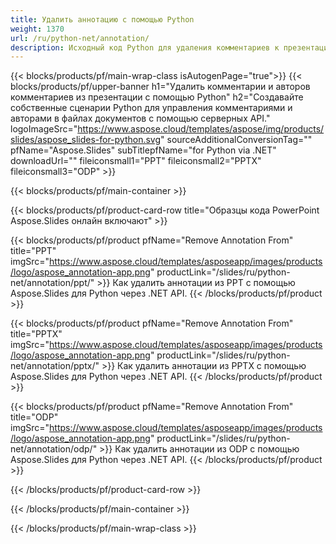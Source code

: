 ```yaml
---
title: Удалить аннотацию с помощью Python
weight: 1370
url: /ru/python-net/annotation/
description: Исходный код Python для удаления комментариев к презентации
---
```


{{< blocks/products/pf/main-wrap-class isAutogenPage="true">}}
{{< blocks/products/pf/upper-banner h1="Удалить комментарии и авторов комментариев из презентации с помощью Python" h2="Создавайте собственные сценарии Python для управления комментариями и авторами в файлах документов с помощью серверных API." logoImageSrc="https://www.aspose.cloud/templates/aspose/img/products/slides/aspose_slides-for-python.svg" sourceAdditionalConversionTag="" pfName="Aspose.Slides" subTitlepfName="for Python via .NET" downloadUrl="" fileiconsmall1="PPT" fileiconsmall2="PPTX" fileiconsmall3="ODP" >}}

{{< blocks/products/pf/main-container >}}

{{< blocks/products/pf/product-card-row title="Образцы кода PowerPoint Aspose.Slides онлайн включают" >}}

{{< blocks/products/pf/product pfName="Remove Annotation From" title="РРТ" imgSrc="https://www.aspose.cloud/templates/asposeapp/images/products/logo/aspose_annotation-app.png" productLink="/slides/ru/python-net/annotation/ppt/" >}}
Как удалить аннотации из PPT с помощью Aspose.Slides для Python через .NET API.
{{< /blocks/products/pf/product >}}

{{< blocks/products/pf/product pfName="Remove Annotation From" title="PPTX" imgSrc="https://www.aspose.cloud/templates/asposeapp/images/products/logo/aspose_annotation-app.png" productLink="/slides/ru/python-net/annotation/pptx/" >}}
Как удалить аннотации из PPTX с помощью Aspose.Slides для Python через .NET API.
{{< /blocks/products/pf/product >}}

{{< blocks/products/pf/product pfName="Remove Annotation From" title="ODP" imgSrc="https://www.aspose.cloud/templates/asposeapp/images/products/logo/aspose_annotation-app.png" productLink="/slides/ru/python-net/annotation/odp/" >}}
Как удалить аннотации из ODP с помощью Aspose.Slides для Python через .NET API.
{{< /blocks/products/pf/product >}}

{{< /blocks/products/pf/product-card-row >}}

{{< /blocks/products/pf/main-container >}}
    
{{< /blocks/products/pf/main-wrap-class >}}